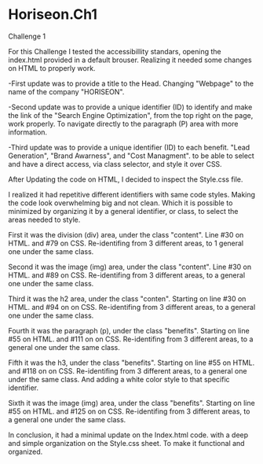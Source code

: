 # Horiseon.Ch1
Challenge 1

For this Challenge I tested the accessibillity standars, opening the index.html provided in a default brouser. Realizing it needed some changes on HTML to properly work.

-First update was to provide a title to the Head. Changing "Webpage" to the name of the company "HORISEON".

-Second update was to provide a unique identifier (ID) to identify and make the link of the "Search Engine Optimization", from the top right on the page, work properly. To navigate directly to the paragraph (P) area with more information.

-Third update was to provide a unique identifier (ID) to each benefit. "Lead Generation", "Brand Awarness", and "Cost Managment". to be able to select and have a direct access, via class selector, and style it over CSS.

After Updating the code on HTML, I decided to inspect the Style.css file. 

I realized it had repetitive different identifiers with same code styles. Making the code look overwhelming big and not clean. Which it is possible to minimized by organizing it by a general identifier, or class, to select the areas needed to style. 

First it was the division (div) area, under the class "content". Line #30 on HTML. and #79 on CSS. Re-identifing from 3 different areas, to 1 general one under the same class.

Second it was the image (img) area, under the class "content". Line #30 on HTML. and #89 on CSS. Re-identifing from 3 different areas, to a general one under the same class.

Third it was the h2 area, under the class "conten". Starting on line #30 on HTML. and #94 on on CSS. Re-identifing from 3 different areas, to a general one under the same class.

Fourth it was the paragraph (p), under the class "benefits". Starting on line #55 on HTML. and #111 on on CSS. Re-identifing from 3 different areas, to a general one under the same class.

Fifth it was the h3, under the class "benefits". Starting on line #55 on HTML. and #118 on on CSS. Re-identifing from 3 different areas, to a general one under the same class. And adding a white color style to that specific identifier.

Sixth it was the image (img) area, under the class "benefits". Starting on line #55 on HTML. and #125 on on CSS. Re-identifing from 3 different areas, to a general one under the same class.

In conclusion, it had a minimal update on the Index.html code. with a deep and simple organization on the Style.css sheet. To make it functional and organized. 










